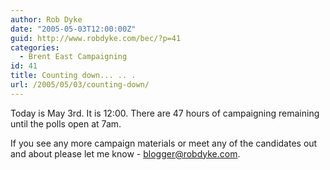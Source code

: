```yaml
---
author: Rob Dyke
date: "2005-05-03T12:00:00Z"
guid: http://www.robdyke.com/bec/?p=41
categories:
  - Brent East Campaigning
id: 41
title: Counting down... .. .
url: /2005/05/03/counting-down/
---
```

Today is May 3rd. It is 12:00. There are 47 hours of campaigning remaining until the polls open at 7am.

If you see any more campaign materials or meet any of the candidates out and about please let me know - [blogger@robdyke.com](mailto://blogger@robdyke.com).